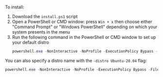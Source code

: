 To install:

1. Download the `install.ps1` script
1. Open a PowerShell or CMD window: press `Win + x` then choose either "Command Prompt" or "Windows PowerShell" depending on which your system presents in the menu
1. Run the following command in the PowerShell or CMD window to set up your default distro
    ```powershell
    powershell.exe -NonInteractive -NoProfile -ExecutionPolicy Bypass -File \path\to\install.ps1
    ```

You can also specify a distro name with the `-distro Ubuntu-20.04` flag:

```powershell
powershell.exe -NonInteractive -NoProfile -ExecutionPolicy Bypass -File \path\to\install.ps1 -distro Ubuntu-20.04
```
